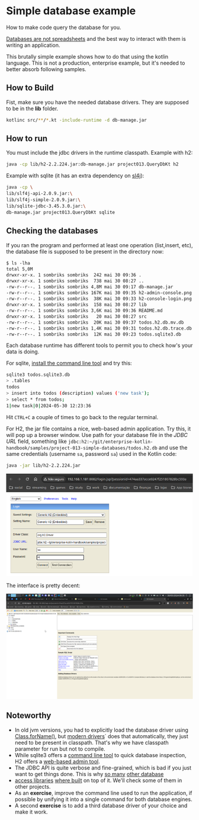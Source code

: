 # Simple database example

How to make code query the database for you.

[Databases are not spreadsheets][dans] and the best way to interact with them is
writing an application.

This brutally simple example shows how to do that using the kotlin language.
This is not a production, enterprise example, but it's needed to better absorb
following samples.

## How to Build

Fist, make sure you have the needed database drivers. They are supposed to be in
the **lib** folder.

```bash
kotlinc src/**/*.kt -include-runtime -d db-manage.jar
```

## How to run

You must include the jdbc drivers in the runtime classpath. Example with h2:

```bash
java -cp lib/h2-2.2.224.jar:db-manage.jar project013.QueryDbKt h2
```

Example with sqlite (it has an extra dependency on [sl4j][sl4j]):

```bash
java -cp \
lib/slf4j-api-2.0.9.jar:\
lib/slf4j-simple-2.0.9.jar:\
lib/sqlite-jdbc-3.45.3.0.jar:\
db-manage.jar project013.QueryDbKt sqlite
```

## Checking the databases

If you ran the program and performed at least one operation (list,insert, etc),
the database file is supposed to be present in the directory now:

```console
$ ls -lha
total 5,0M
drwxr-xr-x. 1 sombriks sombriks  242 mai 30 09:36 .
drwxr-xr-x. 1 sombriks sombriks  738 mai 30 08:27 ..
-rw-r--r--. 1 sombriks sombriks 4,8M mai 30 09:17 db-manage.jar
-rw-r--r--. 1 sombriks sombriks 167K mai 30 09:35 h2-admin-console.png
-rw-r--r--. 1 sombriks sombriks  38K mai 30 09:33 h2-console-login.png
drwxr-xr-x. 1 sombriks sombriks  158 mai 30 08:27 lib
-rw-r--r--. 1 sombriks sombriks 3,6K mai 30 09:36 README.md
drwxr-xr-x. 1 sombriks sombriks   20 mai 30 08:27 src
-rw-r--r--. 1 sombriks sombriks  20K mai 30 09:37 todos.h2.db.mv.db
-rw-r--r--. 1 sombriks sombriks 1,4K mai 30 09:31 todos.h2.db.trace.db
-rw-r--r--. 1 sombriks sombriks  12K mai 30 09:23 todos.sqlite3.db
```

Each database runtime has different tools to permit you to check how's your data
is doing.

For sqlite, [install the command line tool][sqlite] and try this:

```bash
sqlite3 todos.sqlite3.db
> .tables
todos
> insert into todos (description) values ('new task');
> select * from todos;
1|new task|0|2024-05-30 12:23:36
```

Hit `CTRL+C` a couple of times to go back to the regular terminal.

For H2, the jar file contains a nice, web-based admin application. Try this, it
will pop up a browser window. Use path for your database file in the *JDBC URL*
field, something like `jdbc:h2:~/git/enterprise-kotlin-handbook/samples/project-013-simple-databases/todos.h2.db`
and use the same credentials (username `sa`, password `sa`) used in the Kotlin
code:

```bash
java -jar lib/h2-2.2.224.jar
```

![h2-console-login.png](h2-console-login.png)

The interface is pretty decent:

![h2-admin-console.png](h2-admin-console.png)

## Noteworthy

- In old jvm versions, you had to explicitly load the database driver using
  [Class.forName()][forName], but [modern drivers][jdbc4]` does that
  automatically, they just need to be present in classpath. That's why we have
  classpath parameter for run but not to compile.
- While sqlite3 offers a [command line tool][sqlite] to quick database
  inspection, H2 offers a [web-based admin tool][h2].
- The JDBC API is quite verbose and fine-grained, which is bad if you just want
  to get things done. This is why [so many][hibernate] [other database][mybatis]
- [access libraries][jdbi] [where built][jpa] on top of it. We'll check some of
  them in other projects.
- As an **exercise**, improve the command line used to run the application, if
  possible by unifying it into a single command for both database engines.
- A second **exercise** is to add a third database driver of your choice and
  make it work.

[dans]: https://spreadsheetplanet.com/database-vs-spreadsheet/
[forName]: https://docs.oracle.com/javase/8/docs/api/java/lang/Class.html#forName-java.lang.String-
[jdbc4]: https://docs.oracle.com/javase/8/docs/api/java/sql/DriverManager.html
[sqlite]: https://www.sqlite.org/download.html
[h2]: https://h2database.com/html/tutorial.html#tutorial_starting_h2_console
[sl4j]: https://www.slf4j.org/
[hibernate]: https://hibernate.org/
[mybatis]: https://mybatis.org/mybatis-3/index.html
[jdbi]: https://jdbi.org/
[jpa]: https://jakarta.ee/learn/docs/jakartaee-tutorial/current/persist/persistence-intro/persistence-intro.html
